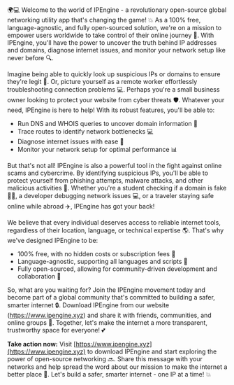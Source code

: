 🌍💻 Welcome to the world of IPEngine - a revolutionary open-source global networking utility app that's changing the game! 💥 As a 100% free, language-agnostic, and fully open-sourced solution, we're on a mission to empower users worldwide to take control of their online journey 🚀. With IPEngine, you'll have the power to uncover the truth behind IP addresses and domains, diagnose internet issues, and monitor your network setup like never before 🔍.

Imagine being able to quickly look up suspicious IPs or domains to ensure they're legit 🤔. Or, picture yourself as a remote worker effortlessly troubleshooting connection problems 💻. Perhaps you're a small business owner looking to protect your website from cyber threats 🛡️. Whatever your need, IPEngine is here to help! With its robust features, you'll be able to:

* Run DNS and WHOIS queries to uncover domain information 🔎
* Trace routes to identify network bottlenecks 💻
* Diagnose internet issues with ease 🔧
* Monitor your network setup for optimal performance 📊

But that's not all! IPEngine is also a powerful tool in the fight against online scams and cybercrime. By identifying suspicious IPs, you'll be able to protect yourself from phishing attempts, malware attacks, and other malicious activities 🚫. Whether you're a student checking if a domain is fake 👨‍🎓, a developer debugging network issues 💻, or a traveler staying safe online while abroad ✈️, IPEngine has got your back!

We believe that every individual deserves access to reliable internet tools, regardless of their location, language, or technical expertise 🌎. That's why we've designed IPEngine to be:

* 100% free, with no hidden costs or subscription fees 💸
* Language-agnostic, supporting all languages and scripts 📖
* Fully open-sourced, allowing for community-driven development and collaboration 🤝

So, what are you waiting for? Join the IPEngine movement today and become part of a global community that's committed to building a safer, smarter internet 🔒. Download IPEngine from our website (https://www.ipengine.xyz) and share it with friends, communities, and online groups 📨. Together, let's make the internet a more transparent, trustworthy space for everyone! 💕

**Take action now:** Visit [https://www.ipengine.xyz](https://www.ipengine.xyz) to download IPEngine and start exploring the power of open-source networking 🔜. Share this message with your networks and help spread the word about our mission to make the internet a better place 🌟. Let's build a safer, smarter internet - one IP at a time! 💥
